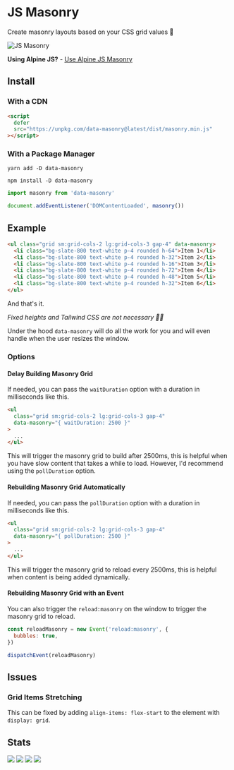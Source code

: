 # JS Masonry

Create masonry layouts based on your CSS grid values 🎉

![JS Masonry](https://user-images.githubusercontent.com/50486078/196979467-7dde0de1-4d4d-46af-88b0-3978e0dd6af4.jpg)

**Using Alpine JS?** -
[Use Alpine JS Masonry](https://github.com/markmead/alpinejs-masonry)

## Install

### With a CDN

```html
<script
  defer
  src="https://unpkg.com/data-masonry@latest/dist/masonry.min.js"
></script>
```

### With a Package Manager

```shell
yarn add -D data-masonry

npm install -D data-masonry
```

```js
import masonry from 'data-masonry'

document.addEventListener('DOMContentLoaded', masonry())
```

## Example

```html
<ul class="grid sm:grid-cols-2 lg:grid-cols-3 gap-4" data-masonry>
  <li class="bg-slate-800 text-white p-4 rounded h-64">Item 1</li>
  <li class="bg-slate-800 text-white p-4 rounded h-32">Item 2</li>
  <li class="bg-slate-800 text-white p-4 rounded h-16">Item 3</li>
  <li class="bg-slate-800 text-white p-4 rounded h-72">Item 4</li>
  <li class="bg-slate-800 text-white p-4 rounded h-48">Item 5</li>
  <li class="bg-slate-800 text-white p-4 rounded h-32">Item 6</li>
</ul>
```

And that's it.

_Fixed heights and Tailwind CSS are not necessary 🙅‍♀️_

Under the hood `data-masonry` will do all the work for you and will even handle
when the user resizes the window.

### Options

#### Delay Building Masonry Grid

If needed, you can pass the `waitDuration` option with a duration in
milliseconds like this.

```html
<ul
  class="grid sm:grid-cols-2 lg:grid-cols-3 gap-4"
  data-masonry="{ waitDuration: 2500 }"
>
  ...
</ul>
```

This will trigger the masonry grid to build after 2500ms, this is helpful when
you have slow content that takes a while to load. However, I'd recommend using
the `pollDuration` option.

#### Rebuilding Masonry Grid Automatically

If needed, you can pass the `pollDuration` option with a duration in
milliseconds like this.

```html
<ul
  class="grid sm:grid-cols-2 lg:grid-cols-3 gap-4"
  data-masonry="{ pollDuration: 2500 }"
>
  ...
</ul>
```

This will trigger the masonry grid to reload every 2500ms, this is helpful when
content is being added dynamically.

#### Rebuilding Masonry Grid with an Event

You can also trigger the `reload:masonry` on the window to trigger the masonry
grid to reload.

```js
const reloadMasonry = new Event('reload:masonry', {
  bubbles: true,
})

dispatchEvent(reloadMasonry)
```

## Issues

### Grid Items Stretching

This can be fixed by adding `align-items: flex-start` to the element with
`display: grid`.

## Stats

![](https://img.shields.io/bundlephobia/min/data-masonry)
![](https://img.shields.io/npm/v/data-masonry)
![](https://img.shields.io/npm/dt/data-masonry)
![](https://img.shields.io/github/license/markmead/js-masonry)
